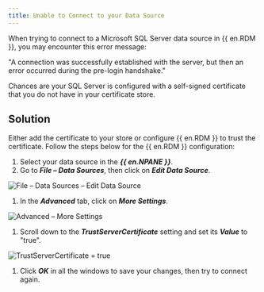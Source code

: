 ```yaml
---
title: Unable to Connect to your Data Source
---
```

When trying to connect to a Microsoft SQL Server data source in {{ en.RDM }}, you may encounter this error message:

"A connection was successfully established with the server, but then an error occurred during the pre-login handshake."

Chances are your SQL Server is configured with a self-signed certificate that you do not have in your certificate store.

## Solution

Either add the certificate to your store or configure {{ en.RDM }} to trust the certificate. Follow the steps below for the {{ en.RDM }} configuration:
1. Select your data source in the ***{{ en.NPANE }}***.
1. Go to ***File – Data Sources***, then click on ***Edit Data Source***.

![File – Data Sources – Edit Data Source](/img/en/kb/KB2158.png)

1. In the ***Advanced*** tab, click on ***More Settings***.

![Advanced – More Settings](/img/en/kb/KB2164.png)

1. Scroll down to the ***TrustServerCertificate*** setting and set its ***Value*** to "true".

![TrustServerCertificate = true](/img/en/kb/KB2165.png)

1. Click ***OK*** in all the windows to save your changes, then try to connect again.

